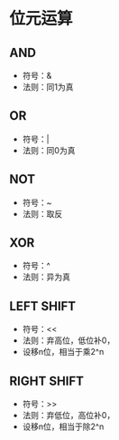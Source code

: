 # 位元运算

## AND

- 符号：&
- 法则：同1为真

## OR

- 符号：|
- 法则：同0为真

## NOT

- 符号：~
- 法则：取反

## XOR

- 符号：^
- 法则：异为真

## LEFT SHIFT

- 符号：<<
- 法则：弃高位，低位补0，
- 设移n位，相当于乘2^n

## RIGHT SHIFT

- 符号：>>
- 法则：弃低位，高位补0，
- 设移n位，相当于除2^n
